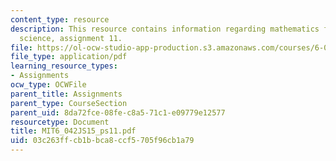 ```yaml
---
content_type: resource
description: This resource contains information regarding mathematics for computer
  science, assignment 11.
file: https://ol-ocw-studio-app-production.s3.amazonaws.com/courses/6-042j-mathematics-for-computer-science-spring-2015/03c263ffcb1bbca8ccf5705f96cb1a79_MIT6_042JS15_ps11.pdf
file_type: application/pdf
learning_resource_types:
- Assignments
ocw_type: OCWFile
parent_title: Assignments
parent_type: CourseSection
parent_uid: 8da72fce-08fe-c8a5-71c1-e09779e12577
resourcetype: Document
title: MIT6_042JS15_ps11.pdf
uid: 03c263ff-cb1b-bca8-ccf5-705f96cb1a79
---
```


